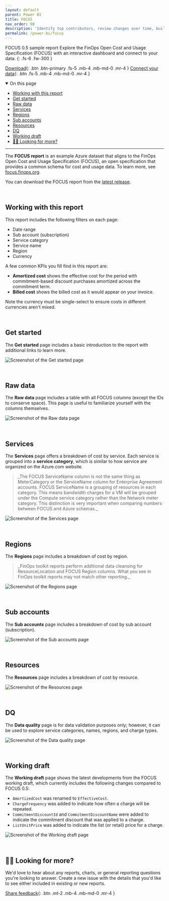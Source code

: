 ```yaml
---
layout: default
parent: Power BI
title: FOCUS
nav_order: 90
description: 'Identify top contributors, review changes over time, build a chargeback report, and summarize savings in Power BI.'
permalink: /power-bi/focus
---
```


<span class="fs-9 d-block mb-4">FOCUS 0.5 sample report</span>
Explore the FinOps Open Cost and Usage Specification (FOCUS) with an interactive dashboard and connect to your data.
{: .fs-6 .fw-300 }

[Download](https://github.com/microsoft/finops-toolkit/releases/latest/download/FOCUS.pbix){: .btn .btn-primary .fs-5 .mb-4 .mb-md-0 .mr-4 }
[Connect your data](./README.md#-connect-to-your-data){: .btn .fs-5 .mb-4 .mb-md-0 .mr-4 }

<details open markdown="1">
   <summary class="fs-2 text-uppercase">On this page</summary>

- [Working with this report](#working-with-this-report)
- [Get started](#get-started)
- [Raw data](#raw-data)
- [Services](#services)
- [Regions](#regions)
- [Sub accounts](#sub-accounts)
- [Resources](#resources)
- [DQ](#dq)
- [Working draft](#working-draft)
- [🙋‍♀️ Looking for more?](#️-looking-for-more)

</details>

---

The **FOCUS report** is an example Azure dataset that aligns to the FinOps Open Cost and Usage Specification (FOCUS), an open specification that provides a common schema for cost and usage data. To learn more, see [focus.finops.org](https://focus.finops.org).

You can download the FOCUS report from the [latest release](https://github.com/microsoft/finops-toolkit/releases/latest).

<br>

## Working with this report

This report includes the following filters on each page:

- Date range
- Sub account (subscription)
- Service category
- Service name
- Region
- Currency

A few common KPIs you fill find in this report are:

- **Amortized cost** shows the effective cost for the period with commitment-based discount purchases amortized across the commitment term.
- **Billed cost** shows the billed cost as it would appear on your invoice.

Note the currency must be single-select to ensure costs in different currencies aren't mixed.

<br>

## Get started

The **Get started** page includes a basic introduction to the report with additional links to learn more.

![Screenshot of the Get started page](https://github.com/microsoft/finops-toolkit/assets/399533/9e427f36-414a-43bc-840e-167fab30b98e)

<br>

## Raw data

The **Raw data** page includes a table with all FOCUS columns (except the IDs to conserve space). This page is useful to familiarize yourself with the columns themselves.

![Screenshot of the Raw data page](https://github.com/microsoft/finops-toolkit/assets/399533/3ed4a3a9-7060-44ff-bf35-9ebd5ffdfc6c)

<br>

## Services

The **Services** page offers a breakdown of cost by service. Each service is grouped into a **service category**, which is similar to how service are organized on the Azure.com website.

<blockquote class="important" markdown="1">
   _The FOCUS ServiceName column is not the same thing as MeterCategory or the ServiceName column for Enterprise Agreement accounts. FOCUS ServiceName is a grouping of resources in each category. This means bandwidth charges for a VM will be grouped under the Compute service category rather than the Network meter category. This distinction is very important when comparing numbers between FOCUS and Azure schemas._
</blockquote>

![Screenshot of the Services page](https://github.com/microsoft/finops-toolkit/assets/399533/c35b3400-821b-418b-ab42-fda7888d351a)

<br>

## Regions

The **Regions** page includes a breakdown of cost by region.

<blockquote class="note" markdown="1">
   _FinOps toolkit reports perform additional data cleansing for ResourceLocation and FOCUS Region columns. What you see in FinOps toolkit reports may not match other reporting._
</blockquote>

![Screenshot of the Regions page](https://github.com/microsoft/finops-toolkit/assets/399533/7343323d-7344-414f-a2f3-a9ff443c9077)

<br>

## Sub accounts

The **Sub accounts** page includes a breakdown of cost by sub account (subscription).

![Screenshot of the Sub accounts page](https://github.com/microsoft/finops-toolkit/assets/399533/6365f652-411f-4c52-aeb9-9e60e0627376)

<br>

## Resources

The **Resources** page includes a breakdown of cost by resource.

![Screenshot of the Resources page](https://github.com/microsoft/finops-toolkit/assets/399533/1b566641-8af3-4f2f-abd6-c5a0efa2fbc6)

<br>

## DQ

<!-- NOTE: This page is duplicated in the commitment-discounts.md. Please keep both updated at the same time. -->

The **Data quality** page is for data validation purposes only; however, it can be used to explore service categories, names, regions, and charge types.

![Screenshot of the Data quality page](https://github.com/microsoft/finops-toolkit/assets/399533/a1b55496-c395-4eca-a487-07f6abc1028d)

<br>

## Working draft

The **Working draft** page shows the latest developments from the FOCUS working draft, which currently includes the following changes compared to FOCUS 0.5:

- `AmortizedCost` was renamed to `EffectiveCost`.
- `ChargeFrequency` was added to indicate how often a charge will be repeated.
- `CommitmentDiscountId` and `CommitmentDiscountName` were added to indicate the commitment discount that was applied to a charge.
- `ListUnitPrice` was added to indicate the list (or retail) price for a charge.

![Screenshot of the Working draft page](https://github.com/microsoft/finops-toolkit/assets/399533/01e17591-32f7-4d6c-81f7-2e18da8e68bc)

<br>

## 🙋‍♀️ Looking for more?

We'd love to hear about any reports, charts, or general reporting questions you're looking to answer. Create a new issue with the details that you'd like to see either included in existing or new reports.

[Share feedback](https://github.com/microsoft/finops-toolkit/issues/new/choose){: .btn .mt-2 .mb-4 .mb-md-0 .mr-4 }

<br>
